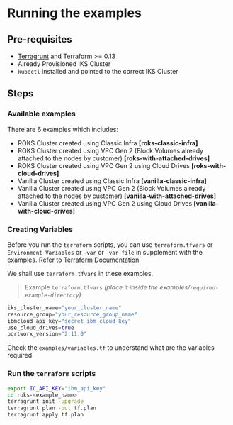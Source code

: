 # Running the examples

## Pre-requisites
- [Terragrunt](https://terragrunt.gruntwork.io/docs/getting-started/install/) and Terraform >= 0.13
- Already Provisioned IKS Cluster
- `kubectl` installed and pointed to the correct IKS Cluster


## Steps
### Available examples
There are 6 examples which includes:
- ROKS Cluster created using Classic Infra **[roks-classic-infra]**
- ROKS Cluster created using VPC Gen 2 (Block Volumes already attached to the nodes by customer) **[roks-with-attached-drives]**
- ROKS Cluster created using VPC Gen 2 using Cloud Drives **[roks-with-cloud-drives]**
- Vanilla Cluster created using Classic Infra **[vanilla-classic-infra]**
- Vanilla Cluster created using VPC Gen 2 (Block Volumes already attached to the nodes by customer) **[vanilla-with-attached-drives]**
- Vanilla Cluster created using VPC Gen 2 using Cloud Drives **[vanilla-with-cloud-drives]**

### Creating Variables
Before you run the `terraform` scripts, you can use `terraform.tfvars` or `Environment Variables` or `-var` or `-var-file` in supplement with the examples. Refer to [Terraform Documentation](https://www.terraform.io/language/values/variables#assigning-values-to-root-module-variables)

We shall use `terraform.tfvars` in these examples.

>Example `terraform.tfvars` *(place it inside the examples/`required-example-directory`)*
```terraform
iks_cluster_name="your_cluster_name"
resource_group="your_resource_group_name"
ibmcloud_api_key="secret_ibm_cloud_key"
use_cloud_drives=true
portworx_version="2.11.0"
```
Check the `examples/variables.tf` to understand what are the variables required


### Run the `terraform` scripts
```sh
export IC_API_KEY="ibm_api_key"
cd roks-<example_name>
terragrunt init -upgrade
terragrunt plan -out tf.plan
terragrunt apply tf.plan
```
